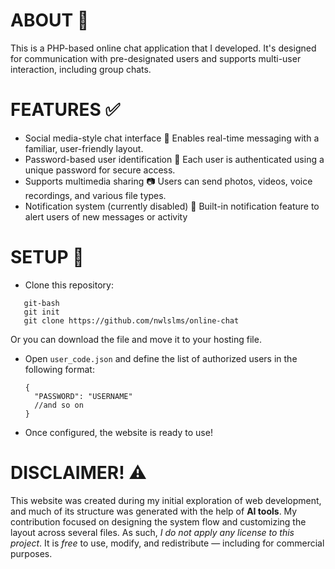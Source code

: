 # ABOUT 🔎
This is a PHP-based online chat application that I developed. It's designed for communication with pre-designated users and supports multi-user interaction, including group chats.

# FEATURES ✅
- Social media-style chat interface 💬
Enables real-time messaging with a familiar, user-friendly layout.
- Password-based user identification 🔑
Each user is authenticated using a unique password for secure access.
- Supports multimedia sharing 📷
Users can send photos, videos, voice recordings, and various file types.
- Notification system (currently disabled) 🔔
Built-in notification feature to alert users of new messages or activity

# SETUP 💼
- Clone this repository:
 ```
    git-bash
    git init
    git clone https://github.com/nwlslms/online-chat
 ```
 Or you can download the file and move it to your hosting file.
- Open `user_code.json` and define the list of authorized users in the following format:
  ```
  {
    "PASSWORD": "USERNAME"
    //and so on
  }
  ```
- Once configured, the website is ready to use!

# DISCLAIMER! ⚠️
This website was created during my initial exploration of web development, and much of its structure was generated with the help of **AI tools**. My contribution focused on designing the system flow and customizing the layout across several files.
As such, *I do not apply any license to this project*. It is *free* to use, modify, and redistribute — including for commercial purposes.
